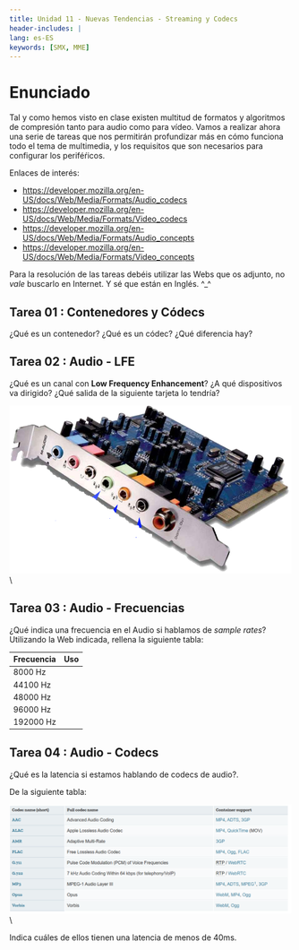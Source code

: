 ```yaml
---
title: Unidad 11 - Nuevas Tendencias - Streaming y Codecs
header-includes: |
lang: es-ES
keywords: [SMX, MME]
---
```


# Enunciado

Tal y como hemos visto en clase existen multitud de formatos y algoritmos de compresión tanto para audio como para vídeo. Vamos a realizar ahora una serie de tareas que nos permitirán profundizar más en cómo funciona todo el tema de multimedia, y los requisitos que son necesarios para configurar los periféŕicos.

Enlaces de interés:

 * https://developer.mozilla.org/en-US/docs/Web/Media/Formats/Audio_codecs
 * https://developer.mozilla.org/en-US/docs/Web/Media/Formats/Video_codecs
 * https://developer.mozilla.org/en-US/docs/Web/Media/Formats/Audio_concepts
 * https://developer.mozilla.org/en-US/docs/Web/Media/Formats/Video_concepts

Para la resolución de las tareas debéis utilizar las Webs que os adjunto, no *vale* buscarlo en Internet. Y sé que  están en Inglés. ^_^

## Tarea 01 : Contenedores y Códecs 

¿Qué es un contenedor? ¿Qué es un códec? ¿Qué diferencia hay?

## Tarea 02 : Audio - LFE

¿Qué es un canal con **Low Frequency Enhancement**? ¿A qué dispositivos va dirigido? ¿Qué salida de la siguiente tarjeta lo tendría?

![Tarjeta de Sonido](imgs/tarjeta-de-sonido-woofer-salidas.png)
\

## Tarea 03 : Audio - Frecuencias

¿Qué indica una frecuencia en el Audio si hablamos de *sample rates*? Utilizando la Web indicada, rellena la siguiente tabla:

| Frecuencia | Uso |
|------------|-----|
| 8000 Hz    |     |
| 44100 Hz   |      |
| 48000 Hz   |      |
| 96000 Hz   |      |
| 192000 Hz  |      |

## Tarea 04 : Audio - Codecs

¿Qué es la latencia si estamos hablando de codecs de audio?.

De la siguiente tabla:

![Codecs de Audio](imgs/Tarea_AudioCodecs.png)
\

Indica cuáles de ellos tienen una latencia de menos de 40ms.

